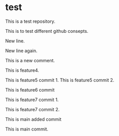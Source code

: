 # test

This is a test repository.

This is to test different github consepts.

New line.

New line again.

This is a new comment.

This is feature4.

This is feature5 commit 1.
This is feature5 commit 2.

This is feature6 commit

This is feature7 commit 1.

This is feature7 commit 2.

This is main added commit

This is main commit.
